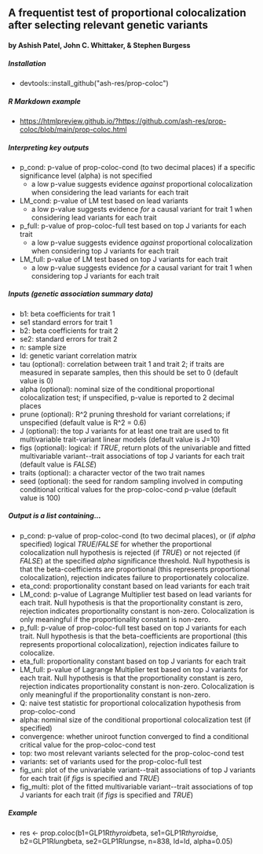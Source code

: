 ## A frequentist test of proportional colocalization after selecting relevant genetic variants ##
#### by Ashish Patel, John C. Whittaker, & Stephen Burgess #### 


##### Installation
* devtools::install_github("ash-res/prop-coloc")

##### R Markdown example
* https://htmlpreview.github.io/?https://github.com/ash-res/prop-coloc/blob/main/prop-coloc.html

##### Interpreting key outputs
 * p_cond: p-value of prop-coloc-cond (to two decimal places) if a specific significance level (alpha) is not specified
     * a low p-value suggests evidence *against* proportional colocalization when considering the lead variants for each trait
 * LM_cond: p-value of LM test based on lead variants
     * a low p-value suggests evidence *for* a causal variant for trait 1 when considering lead variants for each trait
 * p_full: p-value of prop-coloc-full test based on top J variants for each trait
     * a low p-value suggests evidence *against* proportional colocalization when considering top J variants for each trait  
 * LM_full: p-value of LM test based on top J variants for each trait
     * a low p-value suggests evidence *for* a causal variant for trait 1 when considering top J variants for each trait

##### Inputs (genetic association summary data)
 * b1: beta coefficients for trait 1
 * se1 standard errors for trait 1
 * b2: beta coefficients for trait 2
 * se2: standard errors for trait 2
 * n: sample size
 * ld: genetic variant correlation matrix
 * tau (optional): correlation between trait 1 and trait 2; if traits are measured in separate samples, then this should be set to 0 (default value is 0)
 * alpha (optional): nominal size of the conditional proportional colocalization test; if unspecified, p-value is reported to 2 decimal places
 * prune (optional): R^2 pruning threshold for variant correlations; if unspecified (default value is R^2 = 0.6)
 * J (optional): the top J variants for at least one trait are used to fit multivariable trait-variant linear models (default value is J=10)
 * figs (optional): logical: if *TRUE*, return plots of the univariable and fitted multivariable variant--trait associations of top J variants for each trait (default value is *FALSE*)
 * traits (optional): a character vector of the two trait names
 * seed (optional): the seed for random sampling involved in computing conditional critical values for the prop-coloc-cond p-value (default value is 100)

##### Output is a list containing...
 * p_cond: p-value of prop-coloc-cond (to two decimal places), or (if *alpha* specified) logical *TRUE*/*FALSE* for whether the proportional colocalization null hypothesis is rejected (if *TRUE*) or not rejected (if *FALSE*) at the specified *alpha* significance threshold. Null hypothesis is that the beta-coefficients are proportional (this represents proportional colocalization), rejection indicates failure to proportionately colocalize.
 * eta_cond: proportionality constant based on lead variants for each trait
 * LM_cond: p-value of Lagrange Multiplier test based on lead variants for each trait. Null hypothesis is that the proportionality constant is zero, rejection indicates proportionality constant is non-zero. Colocalization is only meaningful if the proportionality constant is non-zero.
 * p_full: p-value of prop-coloc-full test based on top J variants for each trait. Null hypothesis is that the beta-coefficients are proportional (this represents proportional colocalization), rejection indicates failure to colocalize.
 * eta_full: proportionality constant based on top J variants for each trait
 * LM_full: p-value of Lagrange Multiplier test based on top J variants for each trait. Null hypothesis is that the proportionality constant is zero, rejection indicates proportionality constant is non-zero. Colocalization is only meaningful if the proportionality constant is non-zero.
 * Q: naive test statistic for proportional colocalization hypothesis from prop-coloc-cond
 * alpha: nominal size of the conditional proportional colocalization test (if specified)
 * convergence: whether uniroot function converged to find a conditional critical value for the prop-coloc-cond test
 * top: two most relevant variants selected for the prop-coloc-cond test
 * variants: set of variants used for the prop-coloc-full test
 * fig_uni: plot of the univariable variant--trait associations of top J variants for each trait (if *figs* is specified and *TRUE*)
 * fig_multi: plot of the fitted multivariable variant--trait associations of top J variants for each trait (if *figs* is specified and *TRUE*)

##### Example
 * res <- prop.coloc(b1=GLP1R$thyroid$beta, se1=GLP1R$thyroid$se, b2=GLP1R$lung$beta, se2=GLP1R$lung$se, n=838, ld=ld, alpha=0.05)

